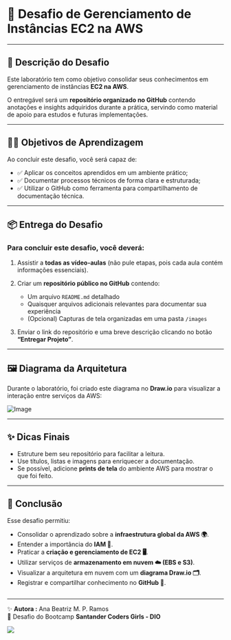 
##
# 🚀 Desafio de Gerenciamento de Instâncias EC2 na AWS  

---
## 🎯 Descrição do Desafio  
Este laboratório tem como objetivo consolidar seus conhecimentos em gerenciamento de instâncias **EC2 na AWS**.  

O entregável será um **repositório organizado no GitHub** contendo anotações e insights adquiridos durante a prática, servindo como material de apoio para estudos e futuras implementações.

---
## 🧑‍🎓 Objetivos de Aprendizagem  
Ao concluir este desafio, você será capaz de:  
- ✅ Aplicar os conceitos aprendidos em um ambiente prático;  
- ✅ Documentar processos técnicos de forma clara e estruturada;  
- ✅ Utilizar o GitHub como ferramenta para compartilhamento de documentação técnica.  

---

## 📦 Entrega do Desafio  

### Para concluir este desafio, você deverá:  
1. Assistir a **todas as vídeo-aulas** (não pule etapas, pois cada aula contém informações essenciais).  
2. Criar um **repositório público no GitHub** contendo:  
   - Um arquivo `README.md` detalhado  
   - Quaisquer arquivos adicionais relevantes para documentar sua experiência  
   - (Opcional) Capturas de tela organizadas em uma pasta `/images`  

3. Enviar o link do repositório e uma breve descrição clicando no botão **“Entregar Projeto”**.  

---

## 🖼️ Diagrama da Arquitetura  

Durante o laboratório, foi criado este diagrama no **Draw.io** para visualizar a interação entre serviços da AWS:  

![Image](https://github.com/user-attachments/assets/33b84771-6dc7-48ad-9f30-90dd98f6a7d6) 
 

---

## ✨ Dicas Finais  
- Estruture bem seu repositório para facilitar a leitura.  
- Use títulos, listas e imagens para enriquecer a documentação.  
- Se possível, adicione **prints de tela** do ambiente AWS para mostrar o que foi feito.
---

## 📌 Conclusão  

Esse desafio permitiu:  
- Consolidar o aprendizado sobre a **infraestrutura global da AWS 🌍**.  
- Entender a importância do **IAM 🔐**.  
- Praticar a **criação e gerenciamento de EC2 🖥️**.  
- Utilizar serviços de **armazenamento em nuvem ☁️ (EBS e S3)**.  
- Visualizar a arquitetura em nuvem com um **diagrama Draw.io 🗂️**.  
- Registrar e compartilhar conhecimento no **GitHub 🐙**.

##


---
✨ **Autora :** Ana Beatriz M. P. Ramos    
📌 Desafio do Bootcamp **Santander Coders Girls - DIO**  

<a href="www.linkedin.com/in/anabeatrizmpramos"><img src="https://img.shields.io/badge/-LinkedIn-67cb57?style=for-the-badge&logo=linkedin&logoColor=fff"></a>



